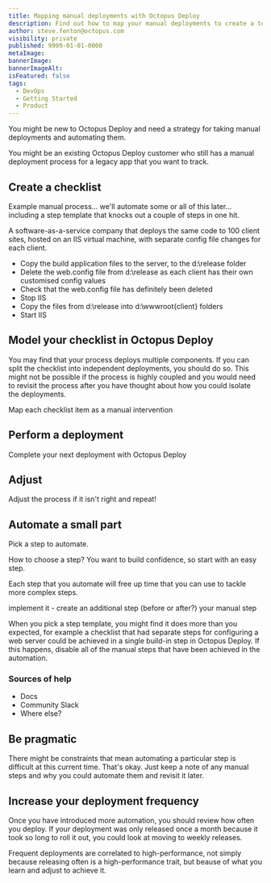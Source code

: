 ```yaml
---
title: Mapping manual deployments with Octopus Deploy
description: Find out how to map your manual deployments to create a template that helps you start your automation journey.
author: steve.fenton@octopus.com
visibility: private
published: 9999-01-01-0000
metaImage: 
bannerImage: 
bannerImageAlt: 
isFeatured: false
tags: 
  - DevOps
  - Getting Started
  - Product
---
```


You might be new to Octopus Deploy and need a strategy for taking manual deployments and automating them.

You might be an existing Octopus Deploy customer who still has a manual deployment process for a legacy app that you want to track.

## Create a checklist

Example manual process... we'll automate some or all of this later... including a step template that knocks out a couple of steps in one hit.


A software-as-a-service company that deploys the same code to 100 client sites, hosted on an IIS virtual machine, with separate config file changes for each client.

- Copy the build application files to the server, to the d:\release folder
- Delete the web.config file from d:\release as each client has their own customised config values
- Check that the web.config file has definitely been deleted
- Stop IIS
- Copy the files from d:\release into d:\wwwroot\{client} folders
- Start IIS


## Model your checklist in Octopus Deploy

You may find that your process deploys multiple components. If you can split the checklist into independent deployments, you should do so. This might not be possible if the process is highly coupled and you would need to revisit the process after you have thought about how you could isolate the deployments.

Map each checklist item as a manual intervention

## Perform a deployment

Complete your next deployment with Octopus Deploy

## Adjust

Adjust the process if it isn't right and repeat!

## Automate a small part

Pick a step to automate.

How to choose a step? You want to build confidence, so start with an easy step.

Each step that you automate will free up time that you can use to tackle more complex steps.

implement it - create an additional step (before or after?) your manual step

When you pick a step template, you might find it does more than you expected, for example a checklist that had separate steps for configuring a web server could be achieved in a single build-in step in Octopus Deploy. If this happens, disable all of the manual steps that have been achieved in the automation.

### Sources of help

- Docs
- Community Slack
- Where else?

## Be pragmatic

There might be constraints that mean automating a particular step is difficult at this current time. That's okay. Just keep a note of any manual steps and why you could automate them and revisit it later.

## Increase your deployment frequency

Once you have introduced more automation, you should review how often you deploy. If your deployment was only released once a month because it took so long to roll it out, you could look at moving to weekly releases.

Frequent deployments are correlated to high-performance, not simply because releasing often is a high-performance trait, but beause of what you learn and adjust to achieve it.

